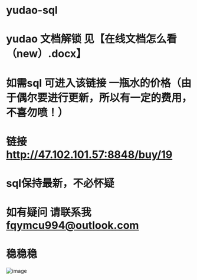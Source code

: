 # yudao-sql
# yudao 文档解锁 见【在线文档怎么看（new）.docx】
# 如需sql 可进入该链接  一瓶水的价格（由于偶尔要进行更新，所以有一定的费用，不喜勿喷！）
# 链接 http://47.102.101.57:8848/buy/19
# sql保持最新，不必怀疑
# 如有疑问 请联系我 fqymcu994@outlook.com
# 稳稳稳

![image](https://github.com/user-attachments/assets/f1d7387a-3f58-47ff-a095-b077614ed1a4)

